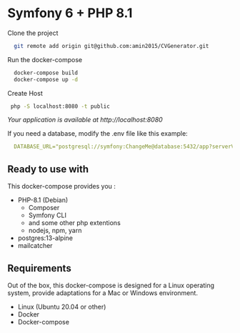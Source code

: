 
# Symfony 6 + PHP 8.1 

Clone the project

```bash
  git remote add origin git@github.com:amin2015/CVGenerator.git
```

Run the docker-compose

```bash
  docker-compose build
  docker-compose up -d
```

Create Host

```bash
 php -S localhost:8080 -t public
```

*Your application is available at http://localhost:8080*

If you need a database, modify the .env file like this example:

```yaml
  DATABASE_URL="postgresql://symfony:ChangeMe@database:5432/app?serverVersion=13&charset=utf8"
```

## Ready to use with

This docker-compose provides you :

- PHP-8.1 (Debian)
    - Composer
    - Symfony CLI
    - and some other php extentions
    - nodejs, npm, yarn
- postgres:13-alpine
- mailcatcher


## Requirements

Out of the box, this docker-compose is designed for a Linux operating system, provide adaptations for a Mac or Windows environment.

- Linux (Ubuntu 20.04 or other)
- Docker
- Docker-compose

